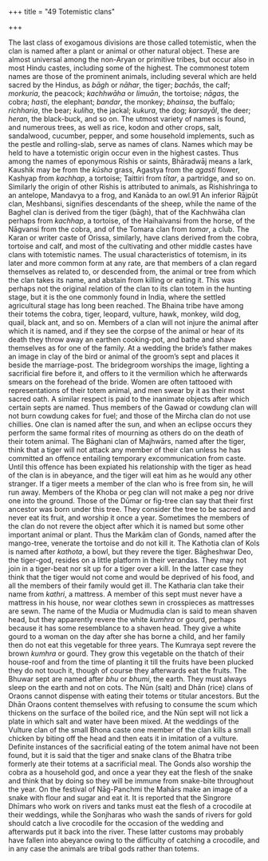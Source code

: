 +++
title = "49 Totemistic clans"

+++

The last class of exogamous divisions are those called totemistic, when the clan is named after a plant or animal or other natural object. These are almost universal among the non-Aryan or primitive tribes, but occur also in most Hindu castes, including some of the highest. The commonest totem names are those of the prominent animals, including several which are held sacred by the Hindus, as *bāgh* or *nāhar*, the tiger; *bachās*, the calf; *morkuria*, the peacock; *kachhwāha* or *limuān*, the tortoise; *nāgas*, the cobra; *hasti*, the elephant; *bandar*, the monkey; *bhainsa*, the buffalo; *richharia*, the bear; *kuliha*, the jackal; *kukura*, the dog; *karsayāl*, the deer; *heran*, the black-buck, and so on. The utmost variety of names is found, and numerous trees, as well as rice, kodon and other crops, salt, sandalwood, cucumber, pepper, and some household implements, such as the pestle and rolling-slab, serve as names of clans. Names which may be held to have a totemistic origin occur even in the highest castes. Thus among the names of eponymous Rishis or saints, Bhāradwāj means a lark, Kaushik may be from the *kūsha* grass, Agastya from the *agasti* flower, Kashyap from *kachhap*, a tortoise; Taittiri from *tītar*, a partridge, and so on. Similarly the origin of other Rishis is attributed to animals, as Rishishringa to an antelope, Mandavya to a frog, and Kanāda to an owl.91 An inferior Rājpūt clan, Meshbansi, signifies descendants of the sheep, while the name of the Baghel clan is derived from the tiger \(bāgh\), that of the Kachhwāha clan perhaps from *kachhap*, a tortoise, of the Haihaivansi from the horse, of the Nāgvansi from the cobra, and of the Tomara clan from *tomar*, a club. The Karan or writer caste of Orissa, similarly, have clans derived from the cobra, tortoise and calf, and most of the cultivating and other middle castes have clans with totemistic names. The usual characteristics of totemism, in its later and more common form at any rate, are that members of a clan regard themselves as related to, or descended from, the animal or tree from which the clan takes its name, and abstain from killing or eating it. This was perhaps not the original relation of the clan to its clan totem in the hunting stage, but it is the one commonly found in India, where the settled agricultural stage has long been reached. The Bhaina tribe have among their totems the cobra, tiger, leopard, vulture, hawk, monkey, wild dog, quail, black ant, and so on. Members of a clan will not injure the animal after which it is named, and if they see the corpse of the animal or hear of its death they throw away an earthen cooking-pot, and bathe and shave themselves as for one of the family. At a wedding the bride’s father makes an image in clay of the bird or animal of the groom’s sept and places it beside the marriage-post. The bridegroom worships the image, lighting a sacrificial fire before it, and offers to it the vermilion which he afterwards smears on the forehead of the bride. Women are often tattooed with representations of their totem animal, and men swear by it as their most sacred oath. A similar respect is paid to the inanimate objects after which certain septs are named. Thus members of the Gawad or cowdung clan will not burn cowdung cakes for fuel; and those of the Mircha clan do not use chillies. One clan is named after the sun, and when an eclipse occurs they perform the same formal rites of mourning as others do on the death of their totem animal. The Bāghani clan of Majhwārs, named after the tiger, think that a tiger will not attack any member of their clan unless he has committed an offence entailing temporary excommunication from caste. Until this offence has been expiated his relationship with the tiger as head of the clan is in abeyance, and the tiger will eat him as he would any other stranger. If a tiger meets a member of the clan who is free from sin, he will run away. Members of the Khoba or peg clan will not make a peg nor drive one into the ground. Those of the Dūmar or fig-tree clan say that their first ancestor was born under this tree. They consider the tree to be sacred and never eat its fruit, and worship it once a year. Sometimes the members of the clan do not revere the object after which it is named but some other important animal or plant. Thus the Markām clan of Gonds, named after the mango-tree, venerate the tortoise and do not kill it. The Kathotia clan of Kols is named after *kathota*, a bowl, but they revere the tiger. Bāgheshwar Deo, the tiger-god, resides on a little platform in their verandas. They may not join in a tiger-beat nor sit up for a tiger over a kill. In the latter case they think that the tiger would not come and would be deprived of his food, and all the members of their family would get ill. The Katharia clan take their name from *kathri*, a mattress. A member of this sept must never have a mattress in his house, nor wear clothes sewn in crosspieces as mattresses are sewn. The name of the Mudia or Mudmudia clan is said to mean shaven head, but they apparently revere the white *kumhra* or gourd, perhaps because it has some resemblance to a shaven head. They give a white gourd to a woman on the day after she has borne a child, and her family then do not eat this vegetable for three years. The Kumraya sept revere the brown *kumhra* or gourd. They grow this vegetable on the thatch of their house-roof and from the time of planting it till the fruits have been plucked they do not touch it, though of course they afterwards eat the fruits. The Bhuwar sept are named after *bhu* or *bhumi*, the earth. They must always sleep on the earth and not on cots. The Nūn \(salt\) and Dhān \(rice\) clans of Oraons cannot dispense with eating their totems or titular ancestors. But the Dhān Oraons content themselves with refusing to consume the scum which thickens on the surface of the boiled rice, and the Nūn sept will not lick a plate in which salt and water have been mixed. At the weddings of the Vulture clan of the small Bhona caste one member of the clan kills a small chicken by biting off the head and then eats it in imitation of a vulture. Definite instances of the sacrificial eating of the totem animal have not been found, but it is said that the tiger and snake clans of the Bhatra tribe formerly ate their totems at a sacrificial meal. The Gonds also worship the cobra as a household god, and once a year they eat the flesh of the snake and think that by doing so they will be immune from snake-bite throughout the year. On the festival of Nāg-Panchmi the Mahārs make an image of a snake with flour and sugar and eat it. It is reported that the Singrore Dhīmars who work on rivers and tanks must eat the flesh of a crocodile at their weddings, while the Sonjharas who wash the sands of rivers for gold should catch a live crocodile for the occasion of the wedding and afterwards put it back into the river. These latter customs may probably have fallen into abeyance owing to the difficulty of catching a crocodile, and in any case the animals are tribal gods rather than totems. 



